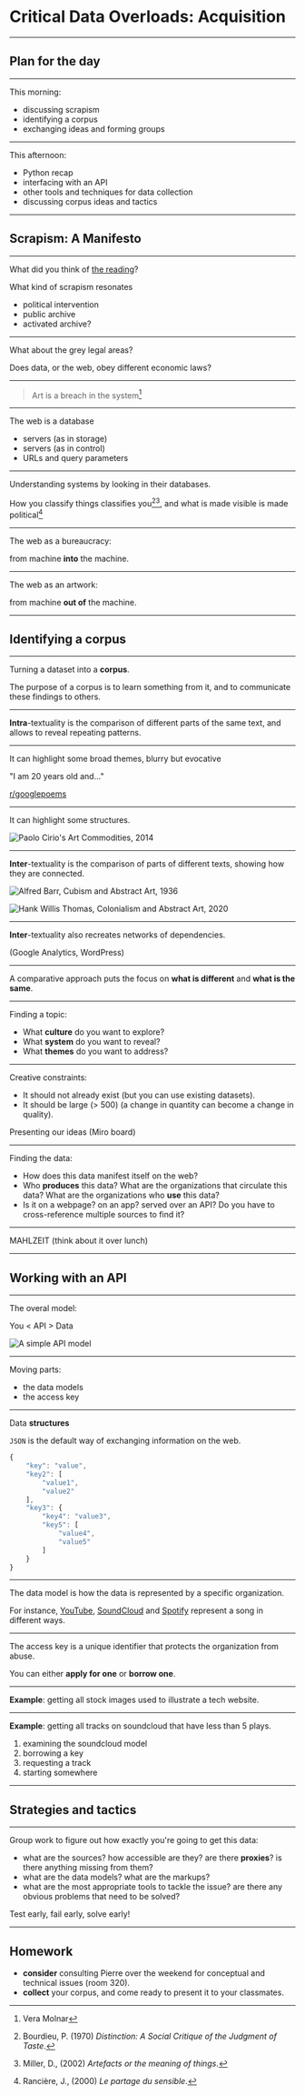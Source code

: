 # Critical Data Overloads: Acquisition

---

## Plan for the day

---

This morning:

- discussing scrapism
- identifying a corpus
- exchanging ideas and forming groups

---

This afternoon:

- Python recap
- interfacing with an API
- other tools and techniques for data collection
- discussing corpus ideas and tactics

---

## Scrapism: A Manifesto

---

What did you think of [the reading](lav.io/media/scrapism.pdf)?

What kind of scrapism resonates

- political intervention
- public archive
- activated archive?

---

What about the grey legal areas?

Does data, or the web, obey different economic laws?

---

> Art is a breach in the system[^vera]

[^vera]: Vera Molnar

<!-- 

Where does the data come from, how do systems communicate with one another?

The machine exchange of data, back to Shannon

-->

---

The web is a database

- servers (as in storage)
- servers (as in control)
- URLs and query parameters

<!--

maybe discussing a bit more how the web works, what is a URL, what is a server

-->

---

Understanding systems by looking in their databases.

How you classify things classifies you[^bourdieu][^miller], and what is made visible is made political[^ranciere]

[^bourdieu]: Bourdieu, P. (1970) _Distinction: A Social Critique of the Judgment of Taste_.
[^miller]: Miller, D., (2002) _Artefacts or the meaning of things_.
[^ranciere]: Rancière, J., (2000) _Le partage du sensible_.

<!--

The filings and the documents by economical and governmental organizations provide a lot of insight

How you classify things reveal things about you (miller, artefacts). Taste in spotify is kinda machine-generated

-->

---

The web as a bureaucracy:

from machine __into__ the machine.

<!-- 

Machine in the Kafka sense of the term.

The mechanical processing of standardized inputs.

What kinds of machines can we think of?

School, hospital, military, entertainment.

-->

---

The web as an artwork:

from machine __out of__ the machine.

<!--

By re-contextualizing, you give a different interpretation, a different light on the same data.

-->

---

## Identifying a corpus

---

Turning a dataset into a __corpus__.

The purpose of a corpus is to learn something from it, and to communicate these findings to others.

<!--

A corpus is something that can be studied, that has an interest in terms of research. It means we can learn things from it.

But what things?

First, what are the kinds of things to consider when imagining a corpus?

-->

---

__Intra__-textuality is the comparison of different parts of the same text, and allows to reveal repeating patterns.

---

It can highlight some broad themes, blurry but evocative

"I am 20 years old and..."

[r/googlepoems](https://www.reddit.com/r/googlepoems/)

---

It can highlight some structures.

![Paolo Cirio's Art Commodities, 2014](./assets/cirio_art_system.jpg)

---

__Inter__-textuality is the comparison of parts of different texts, showing how they are connected.

![Alfred Barr, Cubism and Abstract Art, 1936](./assets/barr_cubism_abstract_art.jpg)

![Hank Willis Thomas, Colonialism and Abstract Art, 2020](./assets/thomas_colonialism_abstract_art.jpg)

---

__Inter__-textuality also recreates networks of dependencies.

(Google Analytics, WordPress)

---

A comparative approach puts the focus on __what is different__ and __what is the same__.

---

Finding a topic:

- What __culture__ do you want to explore?
- What __system__ do you want to reveal?
- What __themes__ do you want to address?

<!--

Culture is about the imaginaries, the practices, the common beliefs that link us together. How people express themselves, e.g.

System is about the invisible connections and arrangements that are fixed in place in order to achieve something.

10 minutes to write down 4-5 of them

-->

---

Creative constraints:

- It should not already exist (but you can use existing datasets).
- It should be large (> 500) (a change in quantity can become a change in quality).

<!-- Take the rest of the morning to start googling around -->

Presenting our ideas (Miro board)

---

Finding the data:

- How does this data manifest itself on the web?
- Who __produces__ this data? What are the organizations that circulate this data? What are the organizations who __use__ this data?
- Is it on a webpage? on an app? served over an API? Do you have to cross-reference multiple sources to find it?

---

MAHLZEIT (think about it over lunch)

---

## Working with an API

---

The overal model:

You < API > Data

![A simple API model](./assets/api.png)

---

Moving parts:

- the data models
- the access key

---

Data __structures__

`JSON` is the default way of exchanging information on the web.

```js
{
    "key": "value",
    "key2": [
        "value1",
        "value2"
    ],
    "key3": {
        "key4": "value3",
        "key5": [
            "value4",
            "value5"
        ]
    }
}
```

---

The data model is how the data is represented by a specific organization.

For instance, [YouTube](https://developers.google.com/youtube/v3/docs/videos), [SoundCloud](https://developers.soundcloud.com/docs/api/explorer/open-api#/tracks/get_tracks__track_id_) and [Spotify](https://developer.spotify.com/documentation/web-api/reference/get-track) represent a song in different ways.

---

The access key is a unique identifier that protects the organization from abuse.

You can either __apply for one__ or __borrow one__.

---

__Example__: getting all stock images used to illustrate a tech website.

---

__Example__: getting all tracks on soundcloud that have less than 5 plays.

1. examining the soundcloud model
2. borrowing a key
3. requesting a track
4. starting somewhere

---

## Strategies and tactics

---

Group work to figure out how exactly you're going to get this data:

- what are the sources? how accessible are they? are there __proxies__? is there anything missing from them?
- what are the data models? what are the markups?
- what are the most appropriate tools to tackle the issue? are there any obvious problems that need to be solved?

Test early, fail early, solve early!

---

## Homework

- __consider__ consulting Pierre over the weekend for conceptual and technical issues (room 320).
- __collect__ your corpus, and come ready to present it to your classmates.
